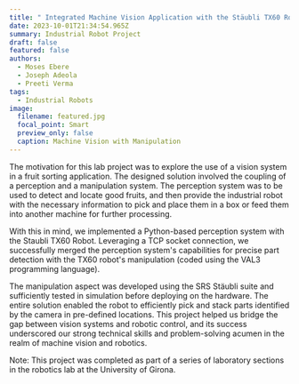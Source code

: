 ```yaml
---
title: " Integrated Machine Vision Application with the Stäubli TX60 Robot"
date: 2023-10-01T21:34:54.965Z
summary: I﻿ndustrial Robot Project
draft: false
featured: false
authors:
  - Moses Ebere
  - Joseph Adeola
  - Preeti Verma
tags:
  - Industrial Robots
image:
  filename: featured.jpg
  focal_point: Smart
  preview_only: false
  caption: Machine Vision with Manipulation
---
```

The motivation for this lab project was to explore the use of a vision system in a fruit sorting application. The designed solution involved the coupling of a perception and a manipulation system. The perception system was to be used to detect and locate good fruits, and then provide the industrial robot with the necessary information to pick and place them in a box or feed them into another machine for further processing. 

With this in mind, we implemented a Python-based perception system with the Staubli TX60 Robot. Leveraging a TCP socket connection, we successfully merged the perception system's capabilities for precise part detection with the TX60 robot's manipulation (coded using the VAL3 programming language). 

T﻿he manipulation aspect was developed using the SRS Stäubli suite and sufficiently tested in simulation before deploying on the hardware. The entire solution enabled the robot to efficiently pick and stack parts identified by the camera in pre-defined locations. This project helped us bridge the gap between vision systems and robotic control, and its success underscored our strong technical skills and problem-solving acumen in the realm of machine vision and robotics. 

Note: T﻿his project was completed as part of a series of laboratory sections in the robotics lab at the University of Girona.